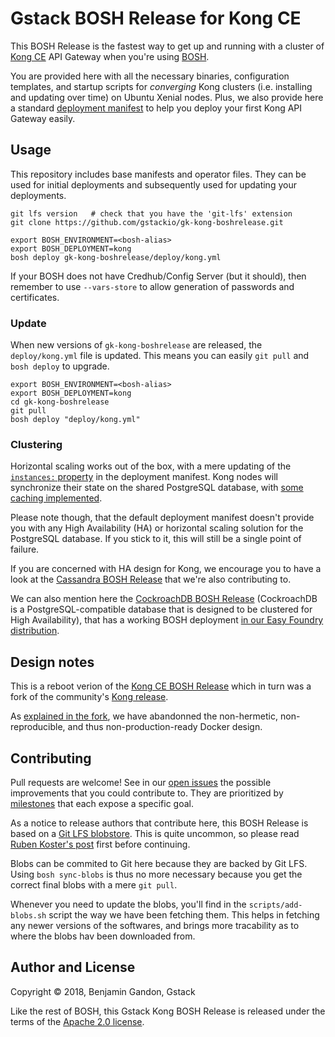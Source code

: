 # Gstack BOSH Release for Kong CE

This BOSH Release is the fastest way to get up and running with a cluster of
[Kong CE][kong_ce] API Gateway when you're using [BOSH][bosh_io].

You are provided here with all the necessary binaries, configuration
templates, and startup scripts for _converging_ Kong clusters (i.e. installing
and updating over time) on Ubuntu Xenial nodes. Plus, we also provide here a
standard [deployment manifest][depl_manifest] to help you deploy your first
Kong API Gateway easily.

[bosh_io]: https://bosh.io/
[kong_ce]: https://konghq.com/kong-community-edition/
[depl_manifest]: ./deploy/kong.yml



## Usage

This repository includes base manifests and operator files. They can be used
for initial deployments and subsequently used for updating your deployments.

```
git lfs version   # check that you have the 'git-lfs' extension
git clone https://github.com/gstackio/gk-kong-boshrelease.git

export BOSH_ENVIRONMENT=<bosh-alias>
export BOSH_DEPLOYMENT=kong
bosh deploy gk-kong-boshrelease/deploy/kong.yml
```

If your BOSH does not have Credhub/Config Server (but it should), then
remember to use `--vars-store` to allow generation of passwords and
certificates.



### Update

When new versions of `gk-kong-boshrelease` are released, the `deploy/kong.yml`
file is updated. This means you can easily `git pull` and `bosh deploy` to
upgrade.

```
export BOSH_ENVIRONMENT=<bosh-alias>
export BOSH_DEPLOYMENT=kong
cd gk-kong-boshrelease
git pull
bosh deploy "deploy/kong.yml"
```



### Clustering

Horizontal scaling works out of the box, with a mere updating of the
[`instances:` property][instances_prop] in the deployment manifest. Kong nodes
will synchronize their state on the shared PostgreSQL database, with
[some caching implemented][db_update_frequency_doc].

Please note though, that the default deployment manifest doesn't provide you
with any High Availability (HA) or horizontal scaling solution for the
PostgreSQL database. If you stick to it, this will still be a single point of
failure.

If you are concerned with HA design for Kong, we encourage you to have a look
at the [Cassandra BOSH Release][cassandra_release] that we're also
contributing to.

We can also mention here the [CockroachDB BOSH Release][cockroachdb_release]
(CockroachDB is a PostgreSQL-compatible database that is designed to be
clustered for High Availability), that has a working BOSH deployment
[in our Easy Foundry distribution][cockroachdb_gbe_spec].

[instances_prop]: ./deploy/kong.yml#L6
[db_update_frequency_doc]: https://docs.konghq.com/0.14.x/clustering/#1-db_update_frequency-default-5s
[cassandra_release]: https://github.com/orange-cloudfoundry/cassandra-boshrelease
[cockroachdb_release]: https://github.com/cppforlife/cockroachdb-release
[cockroachdb_gbe_spec]: https://github.com/gstackio/gstack-bosh-environment/blob/master/deployments/cockroachdb/conf/spec.yml



## Design notes

This is a reboot verion of the [Kong CE BOSH Release][kong_ce_release] which
in turn was a fork of the community's [Kong release][kong_release].

As [explained in the fork][design_notes], we have abandonned the non-hermetic,
non-reproducible, and thus non-production-ready Docker design.

[kong_ce_release]: https://github.com/gstackio/kong-ce-boshrelease
[kong_release]: https://github.com/cloudfoundry-community/kong-boshrelease
[design_notes]: https://github.com/gstackio/kong-ce-boshrelease#design-notes



## Contributing

Pull requests are welcome! See in our [open issues](./issues) the possible
improvements that you could contribute to. They are prioritized by
[milestones](./milestones) that each expose a specific goal.

As a notice to release authors that contribute here, this BOSH Release is
based on a [Git LFS blobstore][git-lfs-blobstore]. This is quite uncommon, so
please read [Ruben Koster's post][git-lfs-blobstore] first before continuing.

Blobs can be commited to Git here because they are backed by Git LFS. Using
`bosh sync-blobs` is thus no more necessary because you get the correct final
blobs with a mere `git pull`.

Whenever you need to update the blobs, you'll find in the
`scripts/add-blobs.sh` script the way we have been fetching them. This helps
in fetching any newer versions of the softwares, and brings more tracability
as to where the blobs hav been downloaded from.

[git-lfs-blobstore]: https://starkandwayne.com/blog/bosh-releases-with-git-lfs/



## Author and License

Copyright © 2018, Benjamin Gandon, Gstack

Like the rest of BOSH, this Gstack Kong BOSH Release is released under the
terms of the [Apache 2.0 license](http://www.apache.org/licenses/LICENSE-2.0).
